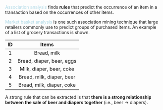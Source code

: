 <span style = "color:lightblue">Association analysis</span> finds **rules** that predict the occurrence of an item in a transaction based on the occurrences of other items.

<span style = "color:lightblue">Market basket analysis</span> is one such association mining technique that large retailers commonly use to predict groups of purchased items. An example of a list of grocery transactions is shown.

| ID  |           Items           |
|:---:|:-------------------------:|
|  1  |        Bread, milk        |
|  2  | Bread, diaper, beer, eggs |
|  3  | Milk, diaper, beer, coke  |
|  4  | Bread, milk, diaper, beer |
|  5  | Bread, milk, diaper, coke |

A strong rule that can be extracted is that **there is a strong relationship between the sale of beer and diapers together** (i.e., beer $\rightarrow$ diapers).

